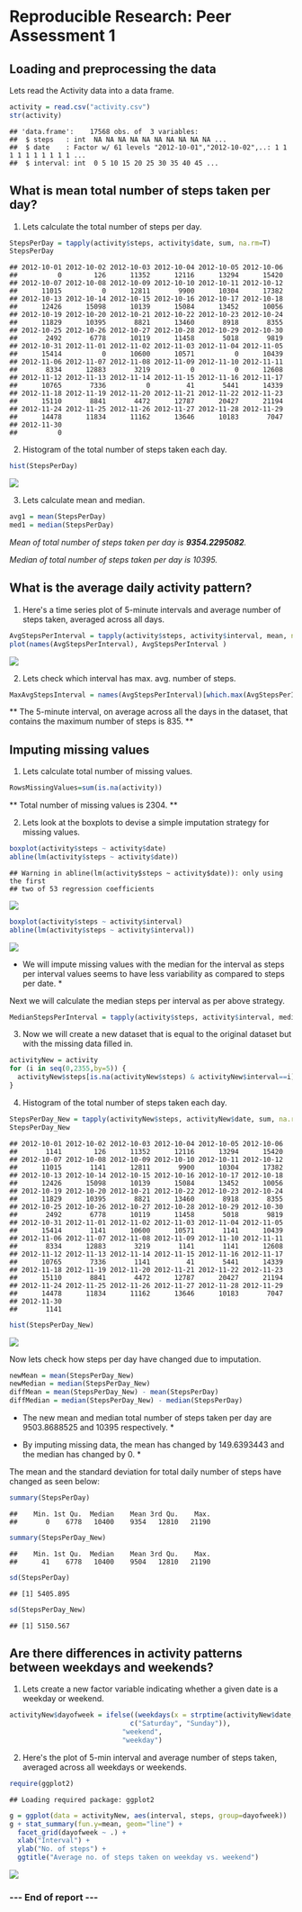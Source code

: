 # Reproducible Research: Peer Assessment 1

## Loading and preprocessing the data
Lets read the Activity data into a data frame.   

```r
activity = read.csv("activity.csv")
str(activity)
```

```
## 'data.frame':	17568 obs. of  3 variables:
##  $ steps   : int  NA NA NA NA NA NA NA NA NA NA ...
##  $ date    : Factor w/ 61 levels "2012-10-01","2012-10-02",..: 1 1 1 1 1 1 1 1 1 1 ...
##  $ interval: int  0 5 10 15 20 25 30 35 40 45 ...
```


## What is mean total number of steps taken per day?
1. Lets calculate the total number of steps per day. 

```r
StepsPerDay = tapply(activity$steps, activity$date, sum, na.rm=T)
StepsPerDay
```

```
## 2012-10-01 2012-10-02 2012-10-03 2012-10-04 2012-10-05 2012-10-06 
##          0        126      11352      12116      13294      15420 
## 2012-10-07 2012-10-08 2012-10-09 2012-10-10 2012-10-11 2012-10-12 
##      11015          0      12811       9900      10304      17382 
## 2012-10-13 2012-10-14 2012-10-15 2012-10-16 2012-10-17 2012-10-18 
##      12426      15098      10139      15084      13452      10056 
## 2012-10-19 2012-10-20 2012-10-21 2012-10-22 2012-10-23 2012-10-24 
##      11829      10395       8821      13460       8918       8355 
## 2012-10-25 2012-10-26 2012-10-27 2012-10-28 2012-10-29 2012-10-30 
##       2492       6778      10119      11458       5018       9819 
## 2012-10-31 2012-11-01 2012-11-02 2012-11-03 2012-11-04 2012-11-05 
##      15414          0      10600      10571          0      10439 
## 2012-11-06 2012-11-07 2012-11-08 2012-11-09 2012-11-10 2012-11-11 
##       8334      12883       3219          0          0      12608 
## 2012-11-12 2012-11-13 2012-11-14 2012-11-15 2012-11-16 2012-11-17 
##      10765       7336          0         41       5441      14339 
## 2012-11-18 2012-11-19 2012-11-20 2012-11-21 2012-11-22 2012-11-23 
##      15110       8841       4472      12787      20427      21194 
## 2012-11-24 2012-11-25 2012-11-26 2012-11-27 2012-11-28 2012-11-29 
##      14478      11834      11162      13646      10183       7047 
## 2012-11-30 
##          0
```

2. Histogram of the total number of steps taken each day.

```r
hist(StepsPerDay)
```

![](PA1_template_files/figure-html/unnamed-chunk-3-1.png) 

3. Lets calculate mean and median. 

```r
avg1 = mean(StepsPerDay)
med1 = median(StepsPerDay)
```
*Mean of total number of steps taken per day is **9354.2295082**.*

*Median of total number of steps taken per day is 10395.*



## What is the average daily activity pattern?

1. Here's a time series plot of 5-minute intervals and average number of steps taken, averaged across all days.

```r
AvgStepsPerInterval = tapply(activity$steps, activity$interval, mean, na.rm=T)
plot(names(AvgStepsPerInterval), AvgStepsPerInterval )
```

![](PA1_template_files/figure-html/unnamed-chunk-5-1.png) 

2. Lets check which interval has max. avg. number of steps. 

```r
MaxAvgStepsInterval = names(AvgStepsPerInterval)[which.max(AvgStepsPerInterval)]
```
** The 5-minute interval, on average across all the days in the dataset, that contains the maximum number of steps is 835. **


## Imputing missing values

1. Lets calculate total number of missing values. 

```r
RowsMissingValues=sum(is.na(activity))
```
** Total number of missing values is 2304. **

2. Lets look at the boxplots to devise a simple imputation strategy for missing values. 

```r
boxplot(activity$steps ~ activity$date)
abline(lm(activity$steps ~ activity$date))
```

```
## Warning in abline(lm(activity$steps ~ activity$date)): only using the first
## two of 53 regression coefficients
```

![](PA1_template_files/figure-html/unnamed-chunk-8-1.png) 

```r
boxplot(activity$steps ~ activity$interval)
abline(lm(activity$steps ~ activity$interval))
```

![](PA1_template_files/figure-html/unnamed-chunk-8-2.png) 

* We will impute missing values with the median for the interval as steps per interval values seems to have less variability as compared to steps per date.  * 

Next we will calculate the median steps per interval as per above strategy.

```r
MedianStepsPerInterval = tapply(activity$steps, activity$interval, median, na.rm=T)
```

3. Now we will create a new dataset that is equal to the original dataset but with the missing data filled in. 

```r
activityNew = activity
for (i in seq(0,2355,by=5)) {
  activityNew$steps[is.na(activityNew$steps) & activityNew$interval==i] = MedianStepsPerInterval[names(MedianStepsPerInterval)==i]
}
```

4. Histogram of the total number of steps taken each day.

```r
StepsPerDay_New = tapply(activityNew$steps, activityNew$date, sum, na.rm=T)
StepsPerDay_New
```

```
## 2012-10-01 2012-10-02 2012-10-03 2012-10-04 2012-10-05 2012-10-06 
##       1141        126      11352      12116      13294      15420 
## 2012-10-07 2012-10-08 2012-10-09 2012-10-10 2012-10-11 2012-10-12 
##      11015       1141      12811       9900      10304      17382 
## 2012-10-13 2012-10-14 2012-10-15 2012-10-16 2012-10-17 2012-10-18 
##      12426      15098      10139      15084      13452      10056 
## 2012-10-19 2012-10-20 2012-10-21 2012-10-22 2012-10-23 2012-10-24 
##      11829      10395       8821      13460       8918       8355 
## 2012-10-25 2012-10-26 2012-10-27 2012-10-28 2012-10-29 2012-10-30 
##       2492       6778      10119      11458       5018       9819 
## 2012-10-31 2012-11-01 2012-11-02 2012-11-03 2012-11-04 2012-11-05 
##      15414       1141      10600      10571       1141      10439 
## 2012-11-06 2012-11-07 2012-11-08 2012-11-09 2012-11-10 2012-11-11 
##       8334      12883       3219       1141       1141      12608 
## 2012-11-12 2012-11-13 2012-11-14 2012-11-15 2012-11-16 2012-11-17 
##      10765       7336       1141         41       5441      14339 
## 2012-11-18 2012-11-19 2012-11-20 2012-11-21 2012-11-22 2012-11-23 
##      15110       8841       4472      12787      20427      21194 
## 2012-11-24 2012-11-25 2012-11-26 2012-11-27 2012-11-28 2012-11-29 
##      14478      11834      11162      13646      10183       7047 
## 2012-11-30 
##       1141
```

```r
hist(StepsPerDay_New)
```

![](PA1_template_files/figure-html/unnamed-chunk-11-1.png) 

Now lets check how steps per day have changed due to imputation. 

```r
newMean = mean(StepsPerDay_New)
newMedian = median(StepsPerDay_New)
diffMean = mean(StepsPerDay_New) - mean(StepsPerDay)
diffMedian = median(StepsPerDay_New) - median(StepsPerDay)
```

* The new mean and median total number of steps taken per day are 9503.8688525 and 10395 respectively. * 

* By imputing missing data, the mean has changed by 149.6393443 and the median has changed by 0. * 

The mean and the standard deviation for total daily number of steps have changed as seen below: 

```r
summary(StepsPerDay)
```

```
##    Min. 1st Qu.  Median    Mean 3rd Qu.    Max. 
##       0    6778   10400    9354   12810   21190
```

```r
summary(StepsPerDay_New)
```

```
##    Min. 1st Qu.  Median    Mean 3rd Qu.    Max. 
##      41    6778   10400    9504   12810   21190
```

```r
sd(StepsPerDay)
```

```
## [1] 5405.895
```

```r
sd(StepsPerDay_New)
```

```
## [1] 5150.567
```

## Are there differences in activity patterns between weekdays and weekends?

1. Lets create a new factor variable indicating whether a given date is a weekday or weekend. 

```r
activityNew$dayofweek = ifelse((weekdays(x = strptime(activityNew$date,"%Y-%m-%d")) %in% 
                              c("Saturday", "Sunday")), 
                            "weekend",
                            "weekday")
```

2. Here's the plot of 5-min interval and average number of steps taken, averaged across all weekdays or weekends. 

```r
require(ggplot2)
```

```
## Loading required package: ggplot2
```

```r
g = ggplot(data = activityNew, aes(interval, steps, group=dayofweek))
g + stat_summary(fun.y=mean, geom="line") + 
  facet_grid(dayofweek ~ .) +  
  xlab("Interval") +
  ylab("No. of steps") +
  ggtitle("Average no. of steps taken on weekday vs. weekend") 
```

![](PA1_template_files/figure-html/unnamed-chunk-15-1.png) 

### --- End of report ---
